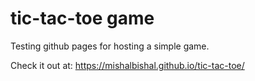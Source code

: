 # tic-tac-toe game

Testing github pages for hosting a simple game.

Check it out at: https://mishalbishal.github.io/tic-tac-toe/
